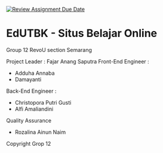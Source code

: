 [![Review Assignment Due Date](https://classroom.github.com/assets/deadline-readme-button-24ddc0f5d75046c5622901739e7c5dd533143b0c8e959d652212380cedb1ea36.svg)](https://classroom.github.com/a/0wBSnje4)

# EdUTBK - Situs Belajar Online

Group 12 RevoU section Semarang

Project Leader : Fajar Anang Saputra
Front-End Engineer :

- Adduha Annaba
- Damayanti

Back-End Engineer :

- Christopora Putri Gusti
- Alfi Amaliandini

Quality Assurance

- Rozalina Ainun Naim

Copyright Grop 12
